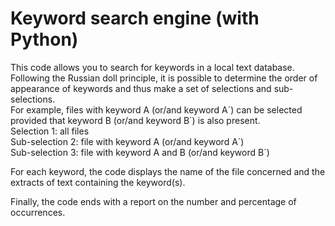 # Keyword search engine (with Python)

This code allows you to search for keywords in a local text database.  
Following the Russian doll principle, it is possible to determine the order of appearance of keywords and thus make a set of selections and sub-selections.  
For example, files with keyword A (or/and keyword A´) can be selected provided that keyword B (or/and keyword B´) is also present.  
Selection 1: all files  
Sub-selection 2: file with keyword A (or/and keyword A´)  
Sub-selection 3: file with keyword A and B (or/and keyword B´)  

For each keyword, the code displays the name of the file concerned and the extracts of text containing the keyword(s).  

Finally, the code ends with a report on the number and percentage of occurrences.
